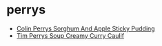 # perrys

 * [Colin Perrys Sorghum And Apple Sticky Pudding](../index/c/colin-perrys-sorghum-and-apple-sticky-pudding.json)
 * [Tim Perrys Soup Creamy Curry Caulif](../index/t/tim-perrys-soup-creamy-curry-caulif.json)

